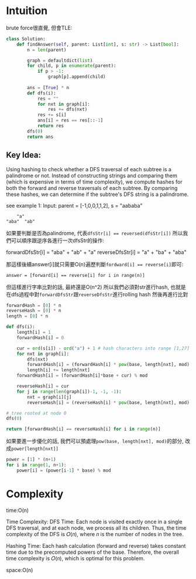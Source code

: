 # Intuition

brute force很直覺, 但會TLE:

```py
class Solution:
    def findAnswer(self, parent: List[int], s: str) -> List[bool]:
        n = len(parent)

        graph = defaultdict(list)
        for child, p in enumerate(parent):
            if p > -1:
                graph[p].append(child)
        
        ans = [True] * n
        def dfs(i):
            res = ""
            for nxt in graph[i]:
                res += dfs(nxt)
            res += s[i]
            ans[i] = res == res[::-1]
            return res
        dfs(0)
        return ans
```

## Key Idea:

Using hashing to check whether a DFS traversal of each subtree is a palindrome or not. Instead of constructing strings and comparing them (which is expensive in terms of time complexity), we compute hashes for both the forward and reverse traversals of each subtree. By comparing these hashes, we can determine if the subtree's DFS string is a palindrome.

see example 1:
Input: parent = [-1,0,0,1,1,2], s = "aababa"

```
    "a"
"aba"  "ab"
```

如果要判斷是否為palindrome, 代表`dfsStr[i] == reversed(dfsStr[i])`
所以我們可以順序跟逆序各進行一次dfsStr的操作:

forwardDfsStr[i] = "aba" + "ab" + "a"
reverseDfsStr[i] = "a" + "ba" + "aba"

那這樣後續answer[i]就只需要O(n)遍歷判斷`fordward[i] == reverse[i]`即可:

`answer = [forward[i] == reverse[i] for i in range(n)]`

但這樣進行字串比對的話, 最終還是O(n^2)
所以我們必須對str進行hash, 也就是在dfs過程中對`forwardDfsStr`跟`reverseDfsStr`進行rolling hash
然後再進行比對

```py
forwardHash = [0] * n
reverseHash = [0] * n
length = [0] * n

def dfs(i):
    length[i] = 1
    forwardHash[i] = 0

    cur = ord(s[i]) - ord("a") + 1 # hash characters into range [1,27]
    for nxt in graph[i]:
        dfs(nxt)
        forwardHash[i] = (forwardHash[i] * pow(base, length[nxt], mod) + forwardHash[nxt]) % mod
        length[i] += length[nxt]
    forwardHash[i] = (forwardHash[i]*base + cur) % mod

    reverseHash[i] = cur
    for j in range(len(graph[i])-1, -1, -1):
        nxt = graph[i][j]
        reverseHash[i] = (reverseHash[i] * pow(base, length[nxt], mod) + reverseHash[nxt]) % mod

# tree rooted at node 0
dfs(0)

return [forwardHash[i] == reverseHash[i] for i in range(n)]
```

如果要進一步優化的話, 我們可以預處理`pow(base, length[nxt], mod)`的部分, 改成`power[length[nxt]]`

```py
power = [1] * (n+1)
for i in range(1, n+1):
    power[i] = (power[i-1] * base) % mod
```

# Complexity

time:O(n)

Time Complexity:
DFS Time: Each node is visited exactly once in a single DFS traversal, and at each node, we process all its children. Thus, the time complexity of the DFS is 
𝑂(𝑛), where 𝑛 is the number of nodes in the tree.

Hashing Time: Each hash calculation (forward and reverse) takes constant time due to the precomputed powers of the base.
Therefore, the overall time complexity is 𝑂(𝑛), which is optimal for this problem.

space:O(n)